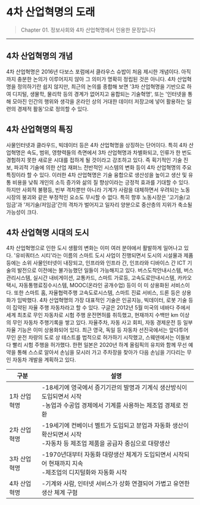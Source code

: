 # 4차 산업혁명의 도래

> Chapter 01. 정보사회와 4차 산업혁명에서 인용한 문장입니다
***
## 4차 산업혁명의 개념

4차 산업혁명은 2016년 다보스 포럼에서 클라우스 슈밥이 처음 제시한 개념이다. 아직까지 충분한 논의가 이루어지지 않아 그 의미가 명확히 정립된 것은 아니다.
4차 산업혁명을 정의하기란 쉽지 않지만, 최근의 논의를 종합해 보면 '3차 산업혁명을 기반으로 하여 디지털, 생물학, 물리학 등의 경계가 없어지고
융합되는 기술혁명', 또는 '인터넷을 통해 모아진 인간의 행위와 생각을 온라인 상의 거대한 데이터 저장고에 넣어 활용하는
일련의 경제적 활동'으로 정의할 수 있다.

## 4차 산업혁명의 특징

사물인터넷과 클라우드, 빅데이터 등은 4차 산업혁명을 상징하는 단어이다.
특히 4차 산업혁명은 속도, 범위, 영향력들의 측면에서 3차 산업혁명과 차별화되고, 인류가 한 번도 경험하지 못한 새로운 시대를 접하게 될 것이라고 강조하고 있다.
즉 획기적인 기술 진보, 파괴적 기술에 의한 산업 재펴느 전반적인 시스템의 변화 등이 4차 산업혁명의 주요 특징이라 할 수 있다.
이러한 4차 산업혁명은 기술 융합으로 생산성을 높이고 생산 및 유통 비용을 낮춰 개인의 소득 증가와 삶의 질 향상이라는 긍정적 효과를 기대할 수 있다.
하지만 사회적 불평등, 빈부 격차뿐만 아니라 기계가 사람을 대체하면서 우려되는 노동시장의 붕괴와 같은 부정적인 요소도 무시할 수 없다.
특히 향후 노동시장은 '고기술/고임금'과 '저기술/저임금'간의 격차가 벌어지고 일자리 양분으로 중산층의 지위가 축소될 가능성이 크다.

## 4차 산업혁명 시대의 도시

4차 산업혁명으로 인한 도시 생활의 변화는 이미 여러 분야에서 활발하게 일어나고 있다.
'유비쿼터스 시티'라는 이름의 스마트 도시 사업이 진행되면서 도시의 시설물과 제품 등에는 소위 사물인터넷이 내장되고, 
인프라와 인프라 간, 인프라와 디바이스 간 ICT 기술의 발전으로 이전에는 불가능했던 일들이 가능해지고 있다. 버스도착안내시스템, 
버스관리시스템, 실시간 내비게이션, 교통카드, 스마트 가로등, 고속도로안내시스템, 카카오택시, 자동통행료징수시스템, MOOC(온라인 공개수업) 등이 이
미 상용화된 서비스이다. 또한 스마트 홈, 자율협력주행 고속도로시스템, 스마트 진료 서비스, 드론 등은 상용화가 임박했다.
4차 산업혁명의 가장 대표적인 기술은 인공지능, 빅데이터, 로봇 기술 등이 집약된 자율 주행 자동차라고 할 수 있다.
구글은 2012년 5월 미국의 네바다 주에서 세계 최초로 무인 자동차로 시험 주행 운전면허를 취득했고, 현재까지 수백만 km 이상의 무인 자동차 주행기록을 
쌓고 있다. 자율주차, 자동 사고 회피, 자동 경제운전 등 일부 자율 기능은 이미 상용화되어 있다.
최근 영국, 독일 등 자동차 선진국에서는 앞다투어 무인 운전 차량의 도로 상 테스트를 법적으로 허가하기 시작했고, 스웨덴에서는 이들보다
빨리 시험 주행을 허가했다. 한편 일본은 2020년 하계 올림픽의 유치와 함께 무선 예약을 통해 스스로 알아서 손님을
모시러 가고 주차장을 찾아가 다음 손님을 기다리는 무인 자동차 개발을 계획하고 있다.

|구분|설명|
|---|---|
|1차 산업혁명|-18세기에 영국에서 증기기관의 발명과 기계식 생산방식이 도입되면서 시작<br>-농업과 수공업 경제에서 기계를 사용하는 제조업 경제로 전환|
|2차 산업혁명|-19세기에 컨베이너 벨트가 도입되고 분업과 자동화 생산이 확산되면서 시작<br>-자동차 등 제조업 제품을 공급자 중심으로 대량생산|
|3차 산업혁명|-1970년대부터 자동화 대량생산 체계가 도입되면서 시작되어 현재까지 지속<br>-제조업의 디지털화와 자동화 시작|
|4차 산업혁명|-기계와 사람, 인터넷 서비스가 상화 연결되어 가볍고 유연한 생산 체계 구혐<br>|




